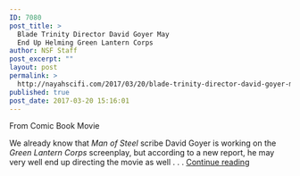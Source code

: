 ```yaml
---
ID: 7080
post_title: >
  Blade Trinity Director David Goyer May
  End Up Helming Green Lantern Corps
author: NSF Staff
post_excerpt: ""
layout: post
permalink: >
  http://nayahscifi.com/2017/03/20/blade-trinity-director-david-goyer-may-end-helming-green-lantern-corps/
published: true
post_date: 2017-03-20 15:16:01
---
```

From Comic Book Movie

<span id="ctl00_ContentPlaceHolder1_m_summaryLBL">We already know that <i>Man of Steel</i> scribe David Goyer is working on the <i>Green Lantern Corps</i> screenplay, but according to a new report, he may very well end up directing the movie as well . . . <a href="https://www.comicbookmovie.com/green_lantern/blade-trinity-director-david-goyer-may-end-up-helming-green-lantern-corps-a149701">Continue reading</a></span>

&nbsp;